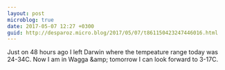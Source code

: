 ```yaml
---
layout: post
microblog: true
date: 2017-05-07 12:27 +0300
guid: http://desparoz.micro.blog/2017/05/07/t861150423247446016.html
---
```

Just on 48 hours ago I left Darwin where the tempeature range today was 24-34C. Now I am in Wagga &amp;amp; tomorrow I can look forward to 3-17C.
